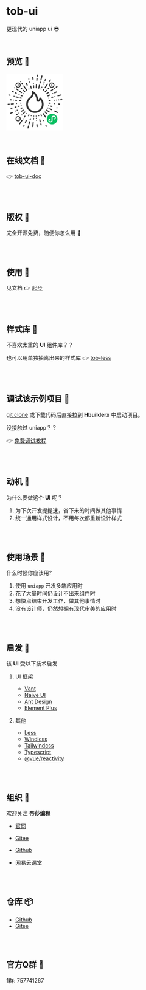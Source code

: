 # tob-ui 

更现代的 uniapp ui 😎

<br />


## 预览 🐳

 <img src="/static/wechat.jpg" width = "150" height = "150" alt="图片名称" align=center />

<br />
<br />
<br />

## 在线文档 🐇

👉 [tob-ui-doc](https://dishait.gitee.io/tob-ui-doc/)


<br />
<br />

## 版权 🦌

完全开源免费，随便你怎么用 🤗

<br />
<br />


## 使用 🐂

见文档 👉 [起步](https://dishait.gitee.io/tob-ui-doc/guide/started.html#%E8%87%AA%E5%8A%A8%E6%B3%A8%E5%86%8C%E7%BB%84%E4%BB%B6)


<br />
<br />

## 样式库 🐼

不喜欢太重的 **UI** 组件库？？  

也可以用单独抽离出来的样式库 👉 [tob-less](https://tob-less.netlify.app/)


<br />
<br />

## 调试该示例项目 🐐

[git clone](https://github.com/dishait/tob-ui) 或下载代码后直接拉到 **Hbuilderx** 中启动项目。  

没接触过 uniapp？？  

👉 [免费调试教程](https://study.163.com/course/introduction/1209401924.htm?inLoc=ss_ssjg_qblb_uniapp%E8%B0%83%E8%AF%95&share=2&shareId=480000001892585)


<br />
<br />

## 动机 🐗

为什么要做这个 **UI** 呢？

1. 为下次开发提提速，省下来的时间做其他事情
2. 统一通用样式设计，不用每次都重新设计样式

<br />
<br />

## 使用场景 🐻

什么时候你应该用? 

1. 使用 `uniapp` 开发多端应用时
2. 花了大量时间仍设计不出来组件时
3. 想快点结束开发工作，做其他事情时
4. 没有设计师，仍然想拥有现代审美的应用时

<br />
<br />

## 启发 🐃

该 **UI** 受以下技术启发

1. UI 框架

   - [Vant](https://vant-contrib.gitee.io/vant/#/zh-CN/home)
   - [Naive UI](https://www.naiveui.com/)
   - [Ant Design](https://ant.design/index-cn)
   - [Element Plus](https://element-plus.gitee.io/zh-CN/guide/design.html)

2. 其他
   - [Less](https://less.bootcss.com/)
   - [Windicss](https://cn.windicss.org/)
   - [Tailwindcss](https://www.tailwindcss.cn/)
   - [Typescript](https://www.tslang.cn/)
   - [@vue/reactivity](https://www.npmjs.com/package/@vue/reactivity)

<br />
<br />


## 组织 🦔

欢迎关注 **帝莎编程**
- [官网](http://dishaxy.dishait.cn/)
- [Gitee](https://gitee.com/dishait)

- [Github](https://github.com/dishait)

- [网易云课堂](https://study.163.com/provider/480000001892585/index.htm?share=2&shareId=480000001892585)

<br />
<br />

## 仓库 📦

- [Github](https://github.com/dishait/tob-ui)
- [Gitee](https://gitee.com/dishait/tob-ui)

<br />
<br />

## 官方Q群 🐧

1群: 757741267

<br />
<br />